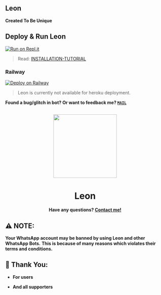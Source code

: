 ## Leon
**Created To Be Unique**

## Deploy & Run Leon

[![Run on Repl.it](https://repl.it/badge/github/TOXIC-DEVIL/Leon)](https://replit.com/@TOXIC-DEVIL/Leon)
> Read: [INSTALLATION-TUTORIAL](https://github.com/TOXIC-DEVIL/Leon/wiki/INSTALLATION-TUTORIAL)

### Railway

[![Deploy on Railway](https://railway.app/button.svg)](https://railway.app/template/7E5SS_?referralCode=5QCaZZ)
> Leon is currently not available for heroku deployment.

**Found a bug/glitch in bot? Or want to feedback me? [`MAIL`](https://mailto:toxicdevil.abhinav@gmail.com)**

##

<div align="center">
 <img src="https://i.ibb.co/mbcp1Wp/In-Shot-20230401-203841932.jpg" width="200" height="200">
 <h1>Leon</h1>
 <p><strong>Have any questions? <a href="https://telegram.me/toxic_devil_official">Contact me!</a></strong></p>
</div>

## ⚠️ NOTE:

**Your WhatsApp account may be banned by using Leon and other WhatsApp Bots.**
**This is because of many reasons which violates their terms and conditions.**

## 🙏 Thank You:

- **For users**

- **And all supporters**
